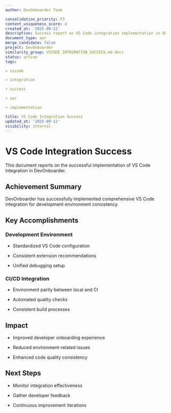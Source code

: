 ```yaml
---
author: DevOnboarder Team

consolidation_priority: P3
content_uniqueness_score: 4
created_at: '2025-09-12'
description: Success report on VS Code integration implementation in DevOnboarder
document_type: aar
merge_candidate: false
project: DevOnboarder
similarity_group: VSCODE_INTEGRATION_SUCCESS.md-docs
status: active
tags:

- vscode

- integration

- success

- aar

- implementation

title: VS Code Integration Success
updated_at: '2025-09-12'
visibility: internal
---
```


# VS Code Integration Success

This document reports on the successful implementation of VS Code integration in DevOnboarder.

## Achievement Summary

DevOnboarder has successfully implemented comprehensive VS Code integration for development environment consistency.

## Key Accomplishments

### Development Environment

-  Standardized VS Code configuration

-  Consistent extension recommendations

-  Unified debugging setup

### CI/CD Integration

-  Environment parity between local and CI

-  Automated quality checks

-  Consistent build processes

## Impact

- Improved developer onboarding experience

- Reduced environment-related issues

- Enhanced code quality consistency

## Next Steps

- Monitor integration effectiveness

- Gather developer feedback

- Continuous improvement iterations

